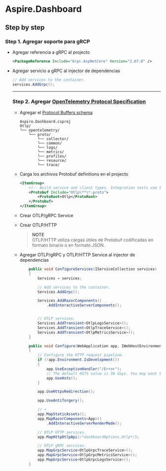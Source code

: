 # Aspire.Dashboard

## Step by step

### Step 1. Agregar soporte para gRCP 
- Agregar referencia a gRPC al projecto
  
  ```xml
  <PackageReference Include="Grpc.AspNetCore" Version="2.67.0" />
  ```

- Agregar servicio a gRPC al injector de dependencias
  
  ```csharp
  // Add services to the container.
  services.AddGrpc();
  ```

  ---

  ### Step 2. Agregar [OpenTelemetry Protocol Specification](https://github.com/open-telemetry/opentelemetry-proto/blob/main/docs/specification.md#opentelemetry-protocol-specification)

  - Agregar el [Protocol Buffers schema](https://github.com/open-telemetry/opentelemetry-proto/tree/main/opentelemetry/proto)
    
    ```
    Aspire.Dashboard.csproj
    Otlp/
    └── opentelemetry/
        └── proto/
            └── collector/
            └── common/
            └── logs/
            └── metrics/
            └── profiles/
            └── resource/
            └── trace/
    ```
    
  - Carga los archivos Protobuf definitions en el projecto
    
    ```xml
    <ItemGroup>
    	<!-- Build service and client types. Integration tests use the client types to call OTLP services. -->
    	<Protobuf Include="Otlp\**\*.proto">
    		<ProtoRoot>Otlp</ProtoRoot>
    	</Protobuf>
    </ItemGroup>
    ```

  - Crear OTLP/gRPC Service
 
  - Crear OTLP/HTTP

    > **NOTE**
    > <br />OTLP/HTTP utiliza cargas útiles de Protobuf codificadas en formato binario o en formato JSON.

  - Agregar OTLP/gRPC y OTLP/HTTP Service al injector de dependencias
    
    ```csharp
        public void ConfigureServices(IServiceCollection services)
        {
            Services = services;
    
            // Add services to the container.
            Services.AddGrpc();
    
            Services.AddRazorComponents()
                .AddInteractiveServerComponents();
    
    
            // OTLP services.
            Services.AddTransient<OtlpLogsService>();
            Services.AddTransient<OtlpTraceService>();
            Services.AddTransient<OtlpMetricsService>();
        }
    
        public void Configure(WebApplication app, IWebHostEnvironment env)
        {
            // Configure the HTTP request pipeline.
            if (!app.Environment.IsDevelopment())
            {
                app.UseExceptionHandler("/Error");
                // The default HSTS value is 30 days. You may want to change this for production scenarios, see https://aka.ms/aspnetcore-hsts.
                app.UseHsts();
            }
    
            app.UseHttpsRedirection();
    
            app.UseAntiforgery();
    
            // +
            app.MapStaticAssets();
            app.MapRazorComponents<App>()
                .AddInteractiveServerRenderMode();
    
            // OTLP HTTP services.
            app.MapHttpOtlpApi(/*dashboardOptions.Otlp*/);
    
            // OTLP gRPC services.
            app.MapGrpcService<OtlpGrpcTraceService>();
            app.MapGrpcService<OtlpGrpcMetricsService>();
            app.MapGrpcService<OtlpGrpcLogsService>();
        }
    ```
